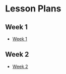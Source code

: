 # Lesson Plans

## Week 1

- [Week 1](./week-1/README.md)

## Week 2

- [Week 2](./week-2/README.md)
